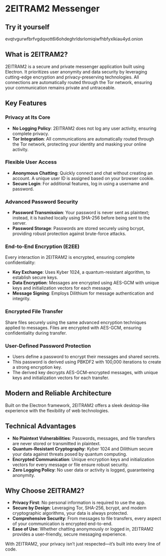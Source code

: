 # 2EITRAM2 Messenger

## Try it yourself
evqtvgurwfbrfvgdqxott6i6ohdeghrldsrlomiqiwfhbfyxlkiau4yd.onion

## What is 2EITRAM2?

2EITRAM2 is a secure and private messenger application built using Electron. It prioritizes user anonymity and data security by leveraging cutting-edge encryption and privacy-preserving technologies. All connections are automatically routed through the Tor network, ensuring your communication remains private and untraceable.

## Key Features

### Privacy at Its Core
- **No Logging Policy**: 2EITRAM2 does not log any user activity, ensuring complete privacy.
- **Tor Integration**: All communications are automatically routed through the Tor network, protecting your identity and masking your online activity.

### Flexible User Access
- **Anonymous Chatting**: Quickly connect and chat without creating an account. A unique user ID is assigned based on your browser cookie.
- **Secure Login**: For additional features, log in using a username and password.

### Advanced Password Security
- **Password Transmission**: Your password is never sent as plaintext; instead, it is hashed locally using SHA-256 before being sent to the server.
- **Password Storage**: Passwords are stored securely using bcrypt, providing robust protection against brute-force attacks.

### End-to-End Encryption (E2EE)
Every interaction in 2EITRAM2 is encrypted, ensuring complete confidentiality:
- **Key Exchange**: Uses Kyber 1024, a quantum-resistant algorithm, to establish secure keys.
- **Data Encryption**: Messages are encrypted using AES-GCM with unique keys and initialization vectors for each message.
- **Message Signing**: Employs Dilithium for message authentication and integrity.

### Encrypted File Transfer
Share files securely using the same advanced encryption techniques applied to messages. Files are encrypted with AES-GCM, ensuring confidentiality during transfer.

### User-Defined Password Protection
- Users define a password to encrypt their messages and shared secrets.
- This password is derived using PBKDF2 with 100,000 iterations to create a strong encryption key.
- The derived key decrypts AES-GCM-encrypted messages, with unique keys and initialization vectors for each transfer.

## Modern and Reliable Architecture
Built on the Electron framework, 2EITRAM2 offers a sleek desktop-like experience with the flexibility of web technologies.

## Technical Advantages
- **No Plaintext Vulnerabilities**: Passwords, messages, and file transfers are never stored or transmitted in plaintext.
- **Quantum-Resistant Cryptography**: Kyber 1024 and Dilithium secure your data against threats posed by quantum computing.
- **Encrypted Communication**: Unique encryption keys and initialization vectors for every message or file ensure robust security.
- **Zero Logging Policy**: No user data or activity is logged, guaranteeing anonymity.

## Why Choose 2EITRAM2?

- **Privacy First**: No personal information is required to use the app.
- **Secure by Design**: Leveraging Tor, SHA-256, bcrypt, and modern cryptographic algorithms, your data is always protected.
- **Comprehensive Security**: From messages to file transfers, every aspect of your communication is encrypted end-to-end.
- **Ease of Use**: Whether chatting anonymously or logged in, 2EITRAM2 provides a user-friendly, secure messaging experience.

With 2EITRAM2, your privacy isn’t just respected—it’s built into every line of code.
